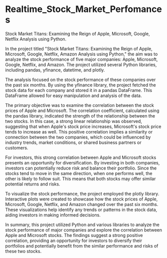 # Realtime_Stock_Market_Perfomances
Stock Market Titans: Examining the Reign of Apple, Microsoft, Google, Netflix Analysis using Python.

In the project titled "Stock Market Titans: Examining the Reign of Apple, Microsoft, Google, Netflix, Amazon Analysis using Python," the aim was to analyze the stock performance of five major companies: Apple, Microsoft, Google, Netflix, and Amazon. The project utilized several Python libraries, including pandas, yfinance, datetime, and plotly.

The analysis focused on the stock performance of these companies over the past six months. By using the yfinance library, the project fetched the stock data for each company and stored it in a pandas DataFrame. This DataFrame allowed for easy manipulation and analysis of the data.

The primary objective was to examine the correlation between the stock prices of Apple and Microsoft. The correlation coefficient, calculated using the pandas library, indicated the strength of the relationship between the two stocks. In this case, a strong linear relationship was observed, suggesting that when Apple's stock price increases, Microsoft's stock price tends to increase as well. This positive correlation implies a similarity or connection between the two companies, which could be influenced by industry trends, market conditions, or shared business partners or customers.

For investors, this strong correlation between Apple and Microsoft stocks presents an opportunity for diversification. By investing in both companies, investors can potentially reduce risk and balance their portfolio. Since the stocks tend to move in the same direction, when one performs well, the other is likely to follow suit. This means that both stocks may offer similar potential returns and risks.

To visualize the stock performance, the project employed the plotly library. Interactive plots were created to showcase how the stock prices of Apple, Microsoft, Google, Netflix, and Amazon changed over the past six months. These visualizations help identify any trends or patterns in the stock data, aiding investors in making informed decisions.

In summary, this project utilized Python and various libraries to analyze the stock performance of major companies and explore the correlation between Apple and Microsoft stocks. The findings suggest a strong positive correlation, providing an opportunity for investors to diversify their portfolios and potentially benefit from the similar performance and risks of these two stocks.
